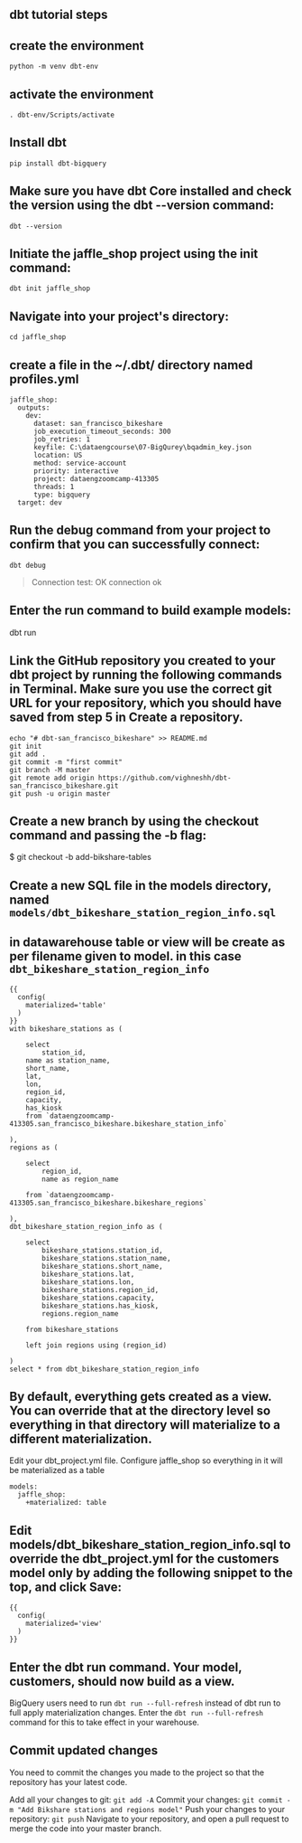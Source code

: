 ## dbt tutorial steps


##  create the environment
```
python -m venv dbt-env              
```
## activate the environment
```
. dbt-env/Scripts/activate
```
## Install dbt 
```
pip install dbt-bigquery
```
##  Make sure you have dbt Core installed and check the version using the dbt --version command:
```
dbt --version
```
## Initiate the jaffle_shop project using the init command:
```
dbt init jaffle_shop
```
## Navigate into your project's directory:
```
cd jaffle_shop
```

## create a file in the ~/.dbt/ directory named profiles.yml
```
jaffle_shop:
  outputs:
    dev:
      dataset: san_francisco_bikeshare
      job_execution_timeout_seconds: 300
      job_retries: 1
      keyfile: C:\dataengcourse\07-BigQurey\bqadmin_key.json
      location: US
      method: service-account
      priority: interactive
      project: dataengzoomcamp-413305
      threads: 1
      type: bigquery
  target: dev
```
## Run the debug command from your project to confirm that you can successfully connect:
```
dbt debug
```
> Connection test: OK connection ok

## Enter the run command to build example models:
dbt run

## Link the GitHub repository you created to your dbt project by running the following commands in Terminal. Make sure you use the correct git URL for your repository, which you should have saved from step 5 in Create a repository.
```
echo "# dbt-san_francisco_bikeshare" >> README.md
git init
git add .
git commit -m "first commit"
git branch -M master
git remote add origin https://github.com/vighneshh/dbt-san_francisco_bikeshare.git
git push -u origin master
```
## Create a new branch by using the checkout command and passing the -b flag:
$ git checkout -b add-bikshare-tables


## Create a new SQL file in the models directory, named `models/dbt_bikeshare_station_region_info.sql`
## in datawarehouse table or view will be create as per filename given to model. in this case `dbt_bikeshare_station_region_info`

```
{{
  config(
    materialized='table'
  )
}}
with bikeshare_stations as (

    select
        station_id,
    name as station_name,
    short_name,
    lat,
    lon,
    region_id,
    capacity,
    has_kiosk
    from `dataengzoomcamp-413305.san_francisco_bikeshare.bikeshare_station_info`

),
regions as (

    select
        region_id,
        name as region_name
 
    from `dataengzoomcamp-413305.san_francisco_bikeshare.bikeshare_regions`

),
dbt_bikeshare_station_region_info as (

    select
        bikeshare_stations.station_id,
        bikeshare_stations.station_name,
        bikeshare_stations.short_name,
        bikeshare_stations.lat,
        bikeshare_stations.lon,
        bikeshare_stations.region_id,
        bikeshare_stations.capacity,
        bikeshare_stations.has_kiosk,
        regions.region_name

    from bikeshare_stations

    left join regions using (region_id)

)
select * from dbt_bikeshare_station_region_info
```

## By default, everything gets created as a view. You can override that at the directory level so everything in that directory will materialize to a different materialization.

Edit your dbt_project.yml file.
Configure jaffle_shop so everything in it will be materialized as a table
```
models:
  jaffle_shop:
    +materialized: table
```

## Edit models/dbt_bikeshare_station_region_info.sql to override the dbt_project.yml for the customers model only by adding the following snippet to the top, and click Save:
```
{{
  config(
    materialized='view'
  )
}}
```
## Enter the dbt run command. Your model, customers, should now build as a view.

BigQuery users need to run `dbt run --full-refresh` instead of dbt run to full apply materialization changes.
Enter the `dbt run --full-refresh` command for this to take effect in your warehouse.

## Commit updated changes
You need to commit the changes you made to the project so that the repository has your latest code.

Add all your changes to git: `git add -A`
Commit your changes: `git commit -m "Add Bikshare stations and regions model"`
Push your changes to your repository: `git push`
Navigate to your repository, and open a pull request to merge the code into your master branch.